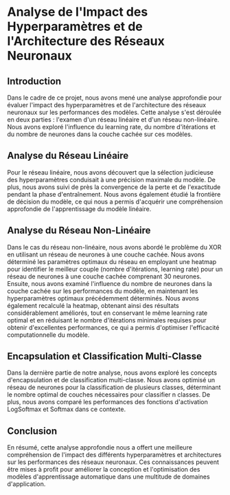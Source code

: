 # Analyse de l'Impact des Hyperparamètres et de l'Architecture des Réseaux Neuronaux

## Introduction
Dans le cadre de ce projet, nous avons mené une analyse approfondie pour évaluer l'impact des hyperparamètres et de l'architecture des réseaux neuronaux sur les performances des modèles. Cette analyse s'est déroulée en deux parties : l'examen d'un réseau linéaire et d'un réseau non-linéaire. Nous avons exploré l'influence du learning rate, du nombre d'itérations et du nombre de neurones dans la couche cachée sur ces modèles.

## Analyse du Réseau Linéaire
Pour le réseau linéaire, nous avons découvert que la sélection judicieuse des hyperparamètres conduisait à une précision maximale du modèle. De plus, nous avons suivi de près la convergence de la perte et de l'exactitude pendant la phase d'entraînement. Nous avons également étudié la frontière de décision du modèle, ce qui nous a permis d'acquérir une compréhension approfondie de l'apprentissage du modèle linéaire.

## Analyse du Réseau Non-Linéaire
Dans le cas du réseau non-linéaire, nous avons abordé le problème du XOR en utilisant un réseau de neurones à une couche cachée. Nous avons déterminé les paramètres optimaux du réseau en employant une heatmap pour identifier le meilleur couple (nombre d'itérations, learning rate) pour un réseau de neurones à une couche cachée comprenant 30 neurones. Ensuite, nous avons examiné l'influence du nombre de neurones dans la couche cachée sur les performances du modèle, en maintenant les hyperparamètres optimaux précédemment déterminés. Nous avons également recalculé la heatmap, obtenant ainsi des résultats considérablement améliorés, tout en conservant le même learning rate optimal et en réduisant le nombre d'itérations minimales requises pour obtenir d'excellentes performances, ce qui a permis d'optimiser l'efficacité computationnelle du modèle.

## Encapsulation et Classification Multi-Classe
Dans la dernière partie de notre analyse, nous avons exploré les concepts d'encapsulation et de classification multi-classe. Nous avons optimisé un réseau de neurones pour la classification de plusieurs classes, déterminant le nombre optimal de couches nécessaires pour classifier n classes. De plus, nous avons comparé les performances des fonctions d'activation LogSoftmax et Softmax dans ce contexte.

## Conclusion
En résumé, cette analyse approfondie nous a offert une meilleure compréhension de l'impact des différents hyperparamètres et architectures sur les performances des réseaux neuronaux. Ces connaissances peuvent être mises à profit pour améliorer la conception et l'optimisation des modèles d'apprentissage automatique dans une multitude de domaines d'application.